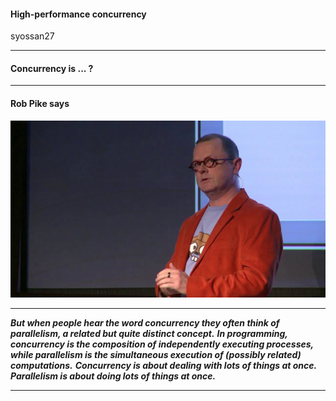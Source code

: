 #### High-performance concurrency

syossan27

---

#### Concurrency is ... ?

---

#### Rob Pike says

![RobPike](assets/robpike.jpg)

---

***But when people hear the word concurrency they often think of parallelism, a related but quite distinct concept.***
***In programming, concurrency is the composition of independently executing processes, while parallelism is the simultaneous execution of (possibly related) computations.***
***Concurrency is about dealing with lots of things at once.***
***Parallelism is about doing lots of things at once.***

---
